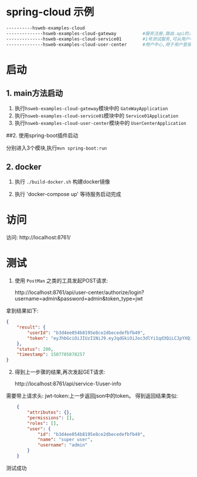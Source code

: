 # spring-cloud 示例

```bash
----------hsweb-examples-cloud
--------------hsweb-examples-cloud-gateway          #服务注册,路由.api的入口
--------------hsweb-examples-cloud-service01        #1号测试服务,可从用户中心获取当前登录用户并进行权限控制
--------------hsweb-examples-cloud-user-center      #用户中心,用于用户登录授权
```

# 启动

## 1. main方法启动
1. 执行`hsweb-examples-cloud-gateway`模块中的 `GateWayApplication`
2. 执行`hsweb-examples-cloud-service01`模块中的 `Service01Application`
3. 执行`hsweb-examples-cloud-user-center`模块中的 `UserCenterApplication`

##2. 使用spring-boot插件启动

分别进入3个模块,执行`mvn spring-boot:run`

## 2. docker

1. 执行 `./build-docker.sh` 构建docker镜像

2. 执行 'docker-compose up' 等待服务启动完成

# 访问
访问: http://localhost:8761/

# 测试

1. 使用 `PostMan` 之类的工具发起POST请求:

    http://localhost:8761/api/user-center/authorize/login?username=admin&password=admin&token_type=jwt

拿到结果如下:
```json
{
    "result": {
        "userId": "b3d4ee054b8195e8ce2dbecedefbfb49",
        "token": "eyJhbGciOiJIUzI1NiJ9.eyJqdGkiOiJoc3dlYi1qd3QiLCJpYXQiOjE1MDc3MDU4NzgsInN1YiI6IntcInRva2VuXCI6XCJjYTQ5MjlkZGJlYTY4Y2I4OWYwYTE0YzVjYWE4YTk5OFwiLFwidXNlcklkXCI6XCJiM2Q0ZWUwNTRiODE5NWU4Y2UyZGJlY2VkZWZiZmI0OVwifSIsImV4cCI6MTUwNzcwOTQ3OH0.R09HSDbxZgM6zoW0hDHhKDVP9nmKqilLpv8SHAZoS58"
    },
    "status": 200,
    "timestamp": 1507705878257
}
```

2. 得到上一步骤的结果,再次发起GET请求:

   http://localhost:8761/api/service-1/user-info

需要带上请求头: jwt-token:上一步返回json中的token。
得到返回结果类似:
```json
    {
        "attributes": {},
        "permissions": [],
        "roles": [],
        "user": {
            "id": "b3d4ee054b8195e8ce2dbecedefbfb49",
            "name": "super user",
            "username": "admin"
        }
    }
```

测试成功
